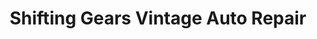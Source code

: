 ---
title: "Shifting Gears Vintage Auto Repair"
url: /glastonbury/shifting-gears-vintage-auto-repair/
shop: Autowerkstatt
---
